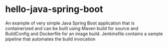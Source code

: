 # hello-java-spring-boot
An example of very simple Java Spring Boot application that is containerized and
can be built using Maven build for source and BuildConfig and Dockerfile for an image build.
Jenkinsfile contains a sample pipeline that automates the build invocation


